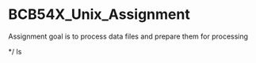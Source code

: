 # BCB54X_Unix_Assignment

Assignment goal is to process data files and prepare them for processing

*/
ls

